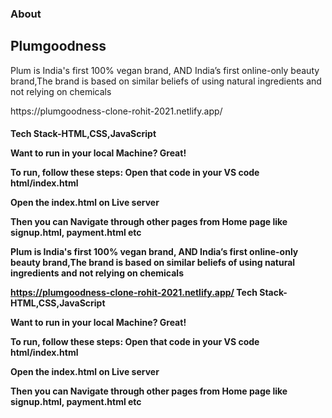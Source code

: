 
<h3>About</h1>
<h2>Plumgoodness</h2>  Plum is India's first 100% vegan brand, AND India’s first online-only beauty brand,The brand is based on similar beliefs of using natural ingredients and not relying on chemicals
<p>https://plumgoodness-clone-rohit-2021.netlify.app/ </p>



<h4>Tech Stack-HTML,CSS,JavaScript
  
Want to run in your local Machine? Great!

To run, follow these steps: 
Open that code in your VS code html/index.html

Open the index.html on Live server

Then you can Navigate through other pages from Home page like signup.html, payment.html etc


  Plum is India's first 100% vegan brand, AND India’s first online-only beauty brand,The brand is based on similar beliefs of using natural ingredients and not relying on chemicals

https://plumgoodness-clone-rohit-2021.netlify.app/
Tech Stack-HTML,CSS,JavaScript

Want to run in your local Machine? Great!

To run, follow these steps: Open that code in your VS code html/index.html

Open the index.html on Live server

Then you can Navigate through other pages from Home page like signup.html, payment.html etc
  
 

  

